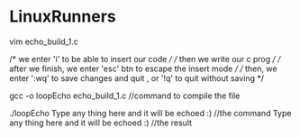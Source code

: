 # LinuxRunners
vim echo_build_1.c

/* we enter 'i' to be able to insert our code */
/* then we write our c prog */
/* after we finish, we enter 'esc' btn to escape the insert mode */
/* then, we enter ':wq' to save changes and quit , or '!q' to quit without saving */

gcc -o loopEcho echo_build_1.c   //command to compile the file

./loopEcho Type any thing here and it will be echoed :)    //the command
Type any thing here and it will be echoed :)               //the result
